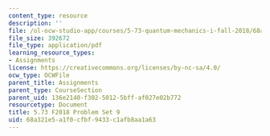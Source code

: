 ```yaml
---
content_type: resource
description: ''
file: /ol-ocw-studio-app/courses/5-73-quantum-mechanics-i-fall-2018/68a321e5a1f0cfbf9433c1afb8aa1a63_MIT5_73F18_PSet9.pdf
file_size: 392672
file_type: application/pdf
learning_resource_types:
- Assignments
license: https://creativecommons.org/licenses/by-nc-sa/4.0/
ocw_type: OCWFile
parent_title: Assignments
parent_type: CourseSection
parent_uid: 136e2140-f302-5012-5bff-af027e02b772
resourcetype: Document
title: 5.73 F2018 Problem Set 9
uid: 68a321e5-a1f0-cfbf-9433-c1afb8aa1a63
---
```

